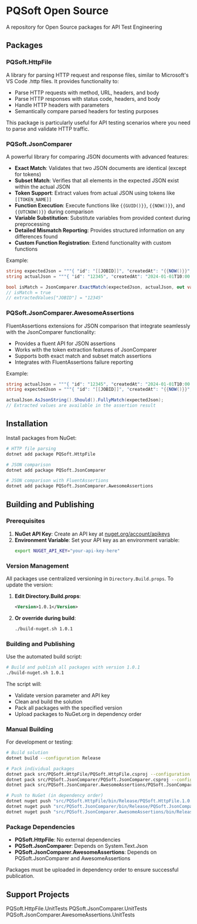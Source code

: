# PQSoft Open Source

A repository for Open Source packages for API Test Engineering

## Packages

### PQSoft.HttpFile

A library for parsing HTTP request and response files, similar to Microsoft's VS Code .http files. It provides functionality to:
- Parse HTTP requests with method, URL, headers, and body
- Parse HTTP responses with status code, headers, and body
- Handle HTTP headers with parameters
- Semantically compare parsed headers for testing purposes

This package is particularly useful for API testing scenarios where you need to parse and validate HTTP traffic.

### PQSoft.JsonComparer

A powerful library for comparing JSON documents with advanced features:
- **Exact Match**: Validates that two JSON documents are identical (except for tokens)
- **Subset Match**: Verifies that all elements in the expected JSON exist within the actual JSON
- **Token Support**: Extract values from actual JSON using tokens like `[[TOKEN_NAME]]`
- **Function Execution**: Execute functions like `{{GUID()}}`, `{{NOW()}}`, and `{{UTCNOW()}}` during comparison
- **Variable Substitution**: Substitute variables from provided context during preprocessing
- **Detailed Mismatch Reporting**: Provides structured information on any differences found
- **Custom Function Registration**: Extend functionality with custom functions

Example:
```csharp
string expectedJson = """{ "id": "[[JOBID]]", "createdAt": "{{NOW()}}", "status": "complete" }""";
string actualJson = """{ "id": "12345", "createdAt": "2024-01-01T10:00:00.000+00:00", "status": "complete" }""";

bool isMatch = JsonComparer.ExactMatch(expectedJson, actualJson, out var extractedValues, out var mismatches);
// isMatch = true
// extractedValues["JOBID"] = "12345"
```

### PQSoft.JsonComparer.AwesomeAssertions

FluentAssertions extensions for JSON comparison that integrate seamlessly with the JsonComparer functionality:
- Provides a fluent API for JSON assertions
- Works with the token extraction features of JsonComparer
- Supports both exact match and subset match assertions
- Integrates with FluentAssertions failure reporting

Example:
```csharp
string actualJson = """{ "id": "12345", "createdAt": "2024-01-01T10:00:00.000+00:00", "status": "complete" }""";
string expectedJson = """{ "id": "[[JOBID]]", "createdAt": "{{NOW()}}", "status": "complete" }""";

actualJson.AsJsonString().Should().FullyMatch(expectedJson);
// Extracted values are available in the assertion result
```

## Installation

Install packages from NuGet:

```bash
# HTTP file parsing
dotnet add package PQSoft.HttpFile

# JSON comparison
dotnet add package PQSoft.JsonComparer

# JSON comparison with FluentAssertions
dotnet add package PQSoft.JsonComparer.AwesomeAssertions
```

## Building and Publishing

### Prerequisites

1. **NuGet API Key**: Create an API key at [nuget.org/account/apikeys](https://www.nuget.org/account/apikeys)
2. **Environment Variable**: Set your API key as an environment variable:
   ```bash
   export NUGET_API_KEY="your-api-key-here"
   ```

### Version Management

All packages use centralized versioning in `Directory.Build.props`. To update the version:

1. **Edit Directory.Build.props**:
   ```xml
   <Version>1.0.1</Version>
   ```

2. **Or override during build**:
   ```bash
   ./build-nuget.sh 1.0.1
   ```

### Building and Publishing

Use the automated build script:

```bash
# Build and publish all packages with version 1.0.1
./build-nuget.sh 1.0.1
```

The script will:
- Validate version parameter and API key
- Clean and build the solution
- Pack all packages with the specified version
- Upload packages to NuGet.org in dependency order

### Manual Building

For development or testing:

```bash
# Build solution
dotnet build --configuration Release

# Pack individual packages
dotnet pack src/PQSoft.HttpFile/PQSoft.HttpFile.csproj --configuration Release -p:Version=1.0.1
dotnet pack src/PQSoft.JsonComparer/PQSoft.JsonComparer.csproj --configuration Release -p:Version=1.0.1
dotnet pack src/PQSoft.JsonComparer.AwesomeAssertions/PQSoft.JsonComparer.AwesomeAssertions.csproj --configuration Release -p:Version=1.0.1

# Push to NuGet (in dependency order)
dotnet nuget push "src/PQSoft.HttpFile/bin/Release/PQSoft.HttpFile.1.0.1.nupkg" --api-key $NUGET_API_KEY --source https://api.nuget.org/v3/index.json
dotnet nuget push "src/PQSoft.JsonComparer/bin/Release/PQSoft.JsonComparer.1.0.1.nupkg" --api-key $NUGET_API_KEY --source https://api.nuget.org/v3/index.json
dotnet nuget push "src/PQSoft.JsonComparer.AwesomeAssertions/bin/Release/PQSoft.JsonComparer.AwesomeAssertions.1.0.1.nupkg" --api-key $NUGET_API_KEY --source https://api.nuget.org/v3/index.json
```

### Package Dependencies

- **PQSoft.HttpFile**: No external dependencies
- **PQSoft.JsonComparer**: Depends on System.Text.Json
- **PQSoft.JsonComparer.AwesomeAssertions**: Depends on PQSoft.JsonComparer and AwesomeAssertions

Packages must be uploaded in dependency order to ensure successful publication.

## Support Projects

PQSoft.HttpFile.UnitTests
PQSoft.JsonComparer.UnitTests
PQSoft.JsonComparer.AwesomeAssertions.UnitTests

